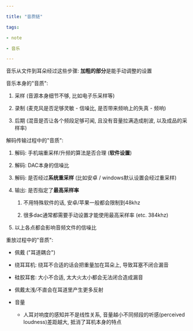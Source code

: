 ```yaml
---

title: "音质链"

tags:

- note

- 音乐

---
```






音乐从文件到耳朵经过这些步骤: **加粗的部分**是能手动调整的设置







音乐本身的"音质":



1. 采样 (音源本身细节不够, 比如电子乐采样等)

2. 录制 (麦克风是否足够灵敏 - 信噪比, 是否带来频响上的失真 - 频响)

3. 后期 (混音是否让各个频段足够可闻, 且没有音量拉满造成削波, 以及成品的采样率)







解码传输过程中的"音质":



1. 解码: 手机端重采样/升频的算法是否合理 (**软件设置**)

2. 解码: DAC本身的信噪比

3. 解码: 是否经过**系统重采样** (比如安卓 / windows默认设置会经过重采样)

4. 输出: 是否指定了**最高采样率**

   1. 不用特殊软件的话, 安卓/苹果一般都会限制到48khz

   2. 很多dac通常都需要手动设置才能使用最高采样率 (etc. 384khz)



5. 以上各点都会影响音频文件的信噪比







重放过程中的"音质":



-  佩戴 ("耳道耦合")

  -  绕耳耳机: 绕耳不合适的话会把重量加在耳朵上, 导致耳塞不闭合漏音

  -  硅胶耳套: 大小不合适, 太大火太小都会无法闭合造成漏音

  -  佩戴太浅/不直会在耳道里产生更多反射

-  音量

   -  人耳对响度的感知并不是线性关系, 音量越小不同频段的听感(perceived loudness)差距越大, 抵消了耳机本身的特点



